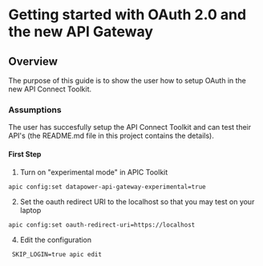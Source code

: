 # Getting started with OAuth 2.0 and the new API Gateway

## Overview
The purpose of this guide is to show the user how to setup OAuth in the new API Connect Toolkit.

### Assumptions
The user has succesfully setup the API Connect Toolkit and can test their API's (the README.md file in this project contains the details).

#### First Step

1. Turn on "experimental mode" in APIC Toolkit 

```apic config:set datapower-api-gateway-experimental=true```

2. Set the oauth redirect URI to the localhost so that you may test on your laptop

```apic config:set oauth-redirect-uri=https://localhost``` 

4. Edit the configuration

``` SKIP_LOGIN=true apic edit```